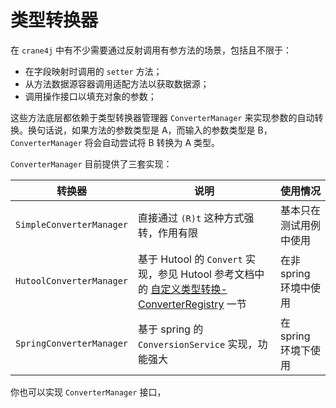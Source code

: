 # 类型转换器

在 `crane4j` 中有不少需要通过反射调用有参方法的场景，包括且不限于：

- 在字段映射时调用的 `setter` 方法；
- 从方法数据源容器调用适配方法以获取数据源；
- 调用操作接口以填充对象的参数；

这些方法底层都依赖于类型转换器管理器  `ConverterManager` 来实现参数的自动转换。换句话说，如果方法的参数类型是 A，而输入的参数类型是 B，`ConverterManager` 将会自动尝试将 B 转换为 A 类型。

`ConverterManager` 目前提供了三套实现：

| 转换器                   | 说明                                                         | 使用情况               |
| ------------------------ | ------------------------------------------------------------ | ---------------------- |
| `SimpleConverterManager` | 直接通过 `(R)t` 这种方式强转，作用有限                       | 基本只在测试用例中使用 |
| `HutoolConverterManager` | 基于 Hutool 的 `Convert` 实现，参见 Hutool 参考文档中的 [自定义类型转换-ConverterRegistry](https://hutool.cn/docs/#/core/类型转换/自定义类型转换-ConverterRegistry?id=自定义类型转换-converterregistry) 一节 | 在非 spring 环境中使用 |
| `SpringConverterManager` | 基于 spring 的 `ConversionService` 实现，功能强大            | 在 spring 环境下使用   |

你也可以实现 `ConverterManager` 接口，
